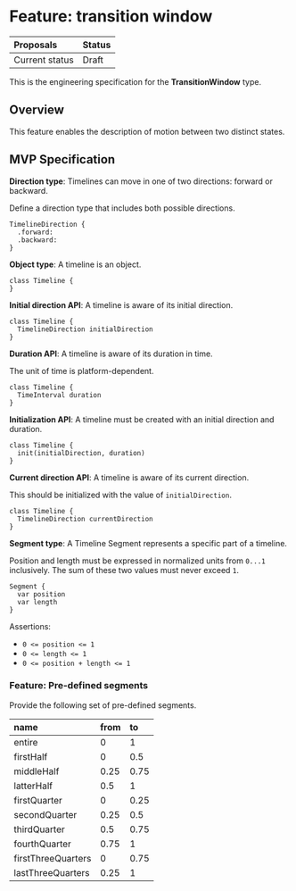 # Feature: transition window

| Proposals | Status |
|:------------------|:-------|
| Current status | Draft |

This is the engineering specification for the **TransitionWindow** type.

## Overview

This feature enables the description of motion between two distinct states.

## MVP Specification

**Direction type**: Timelines can move in one of two directions: forward or backward.

Define a direction type that includes both possible directions.

```
TimelineDirection {
  .forward:
  .backward:
}
```

**Object type**: A timeline is an object.

```
class Timeline {
}
```

**Initial direction API**: A timeline is aware of its initial direction.

```
class Timeline {
  TimelineDirection initialDirection
}
```

**Duration API**: A timeline is aware of its duration in time.

The unit of time is platform-dependent.

```
class Timeline {
  TimeInterval duration
}
```

**Initialization API**: A timeline must be created with an initial direction and duration.

```
class Timeline {
  init(initialDirection, duration)
}
```

**Current direction API**: A timeline is aware of its current direction.

This should be initialized with the value of `initialDirection`.

```
class Timeline {
  TimelineDirection currentDirection
}
```

**Segment type**: A Timeline Segment represents a specific part of a timeline.

Position and length must be expressed in normalized units from `0...1` inclusively. The sum of these two values must never exceed `1`.

```
Segment {
  var position
  var length
}
```

Assertions:

- `0 <= position <= 1`
- `0 <= length <= 1`
- `0 <= position + length <= 1`

### Feature: Pre-defined segments

Provide the following set of pre-defined segments.

| name | from | to |
|:---- |:---- |:-- |
| entire | 0 | 1 |
| firstHalf | 0 | 0.5 |
| middleHalf | 0.25 | 0.75 |
| latterHalf | 0.5 | 1 |
| firstQuarter | 0 | 0.25 |
| secondQuarter | 0.25 | 0.5 |
| thirdQuarter | 0.5 | 0.75 |
| fourthQuarter | 0.75 | 1 |
| firstThreeQuarters | 0 | 0.75 |
| lastThreeQuarters | 0.25 | 1 |

